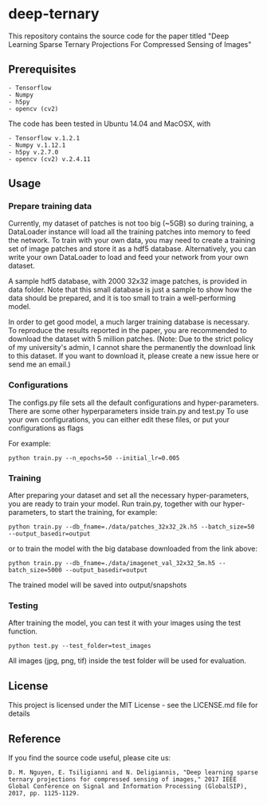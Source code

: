 # deep-ternary
This repository contains the source code for the paper titled "Deep Learning Sparse Ternary Projections For Compressed Sensing of Images"

## Prerequisites
```
- Tensorflow 
- Numpy 
- h5py 
- opencv (cv2) 
```
The code has been tested in Ubuntu 14.04 and MacOSX, with
```
- Tensorflow v.1.2.1
- Numpy v.1.12.1 
- h5py v.2.7.0
- opencv (cv2) v.2.4.11
```

## Usage
### Prepare training data
Currently, my dataset of patches is not too big (~5GB) so during training, a DataLoader instance will load all the training patches into memory to feed the network. 
To train with your own data, you may need to create a training set of image patches and store it as a hdf5 database.
Alternatively, you can write your own DataLoader to load and feed your network from your own dataset.

A sample hdf5 database, with 2000 32x32 image patches, is provided in data folder. 
Note that this small database is just a sample to show how the data should be prepared, and it is too small to train a well-performing model.

In order to get good model, a much larger training database is necessary. To reproduce the results reported in the paper, you are recommended to download the dataset with 5 million patches. 
(Note: Due to the strict policy of my university's admin, I cannot share the permanently the download link to this dataset. If you want to download it, please create a new issue here or send me an email.)

### Configurations
The configs.py file sets all the default configurations and hyper-parameters.
There are some other hyperparameters inside train.py and test.py
To use your own configurations, you can either edit these files, or put your configurations as flags

For example:
```
python train.py --n_epochs=50 --initial_lr=0.005
```

### Training
After preparing your dataset and set all the necessary hyper-parameters, you are ready to train your model.
Run train.py, together with our hyper-parameters, to start the training, for example:
```
python train.py --db_fname=./data/patches_32x32_2k.h5 --batch_size=50 --output_basedir=output
```
or to train the model with the big database downloaded from the link above:
```
python train.py --db_fname=./data/imagenet_val_32x32_5m.h5 --batch_size=5000 --output_basedir=output
```
The trained model will be saved into output/snapshots 

### Testing
After training the model, you can test it with your images using the test function.
```
python test.py --test_folder=test_images
```

All images (jpg, png, tif) inside the test folder will be used for evaluation.

## License
This project is licensed under the MIT License - see the LICENSE.md file for details

## Reference
If you find the source code useful, please cite us:
```
D. M. Nguyen, E. Tsiligianni and N. Deligiannis, "Deep learning sparse ternary projections for compressed sensing of images," 2017 IEEE Global Conference on Signal and Information Processing (GlobalSIP), 2017, pp. 1125-1129.
```
